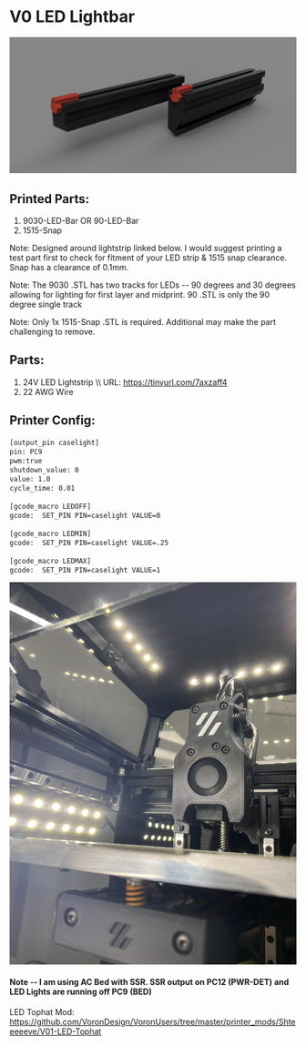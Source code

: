 # V0 LED Lightbar

![Image 1](Images/01.png)

## Printed Parts:
1. 9030-LED-Bar OR 90-LED-Bar
2. 1515-Snap

Note: Designed around lightstrip linked below. I would suggest printing a test part first to check for fitment of your LED strip & 1515 snap clearance. Snap has a clearance of 0.1mm.

Note: The 9030 .STL has two tracks for LEDs -- 90 degrees and 30 degrees allowing for lighting for first layer and midprint. 90 .STL is only the 90 degree single track

Note: Only 1x 1515-Snap .STL is required. Additional may make the part challenging to remove.

## Parts:
1. 24V LED Lightstrip \\\ URL: https://tinyurl.com/7axzaff4
2. 22 AWG Wire

## Printer Config:
```
[output_pin caselight]
pin: PC9
pwm:true
shutdown_value: 0
value: 1.0
cycle_time: 0.01

[gcode_macro LEDOFF]
gcode:  SET_PIN PIN=caselight VALUE=0

[gcode_macro LEDMIN]
gcode:  SET_PIN PIN=caselight VALUE=.25

[gcode_macro LEDMAX]
gcode:  SET_PIN PIN=caselight VALUE=1
```

![Image 1](Images/IMG_8497.jpeg)

#### Note -- I am using AC Bed with SSR. SSR output on PC12 (PWR-DET) and LED Lights are running off PC9 (BED)

LED Tophat Mod: https://github.com/VoronDesign/VoronUsers/tree/master/printer_mods/Shteeeeeve/V01-LED-Tophat